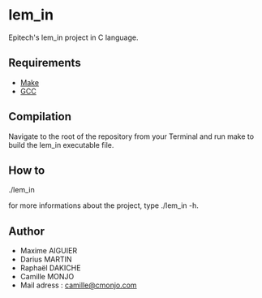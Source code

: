 # lem_in


Epitech's lem_in project in C language. 

## Requirements

 * [Make](https://www.gnu.org/software/make//)
 * [GCC](https://gcc.gnu.org/)

## Compilation

Navigate to the root of the repository from your Terminal and run make to build the lem_in executable file.

## How to

./lem_in <file>

for more informations about the project, type ./lem_in -h.

## Author

* Maxime AIGUIER
* Darius MARTIN
* Raphaël DAKICHE
* Camille MONJO
* Mail adress : camille@cmonjo.com
